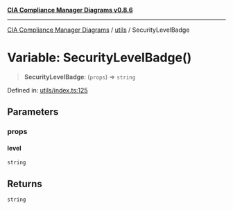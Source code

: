 [**CIA Compliance Manager Diagrams v0.8.6**](../../README.md)

***

[CIA Compliance Manager Diagrams](../../modules.md) / [utils](../README.md) / SecurityLevelBadge

# Variable: SecurityLevelBadge()

> **SecurityLevelBadge**: (`props`) => `string`

Defined in: [utils/index.ts:125](https://github.com/Hack23/cia-compliance-manager/blob/050a250237d6f621490781dbdf95155919f35aed/src/utils/index.ts#L125)

## Parameters

### props

#### level

`string`

## Returns

`string`
